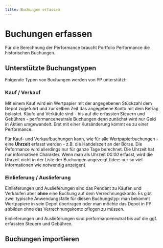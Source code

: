 ```yaml
---
title: Buchungen erfassen
---
```


# Buchungen erfassen

Für die Berechnung der Performance braucht Portfolio Performance die historischen Buchungen.

## Unterstützte Buchungstypen

Folgende Typen von Buchungen werden von PP unterstützt:

### Kauf / Verkauf

Mit einem Kauf wird ein Wertpapier mit der angegebenen Stückzahl dem Depot zugeführt und zur selben Zeit das angegebene Konto mit dem Betrag belastet. Käufe und Verkäufe sind - bis auf die erfassten Steuern und Gebühren - performanceneutrale Buchungen denn zunächst wird nur Geld in Aktien umgewandelt. Erst mit einer Kursänderung kommt es zu einer Performance.

Für Kauf- und Verkaufbuchungen kann, wie für alle Wertpapierbuchungen - eine **Uhrzeit** erfasst werden - z.B. die Handelszeit an der Börse. Die Peformance wird allerdings nur für ganze Tage berechnet. Die Uhrzeit hat nur informativen Charakter. Wenn man als Uhrzeit *00:00* erfasst, wird die Uhrzeit nicht in der Liste der Buchungen angezeigt (Idee: nur so viel Informationen wie notwendig anzeigen).


### Einlieferung / Auslieferung

Einlieferungen und Auslieferungen sind das Pendant zu Käufen und Verkäufen aber **ohne** eine Buchung auf dem Verrechnungskonto. Es gibt zwei typische Anwendungsfälle für diesen Buchungstyp: man bekommt Wertpapiere in sein Depot übertragen oder man möchte das Depot in PP abbilden ohne das Verrechnungskonto pflegen zu müssen.

Einlieferungen und Auslieferungen sind performanceneutral bis auf die ggf. erfassten Steuern und Gebühren.

## Buchungen importieren